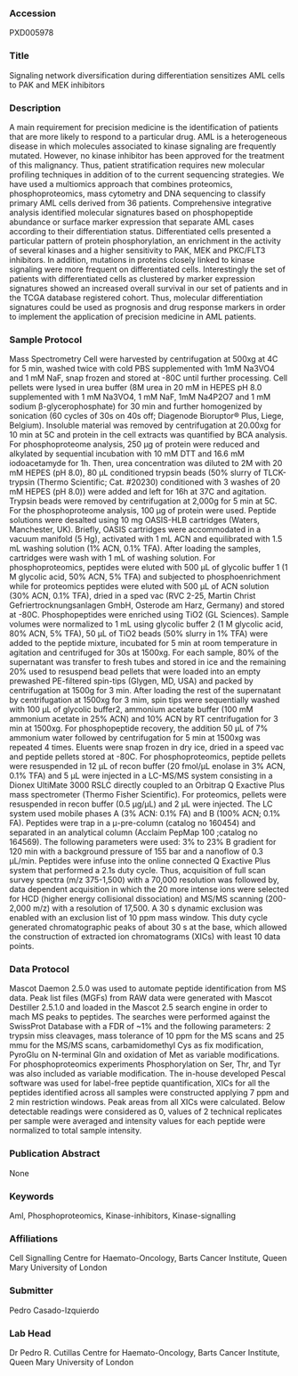 ### Accession
PXD005978

### Title
Signaling network diversification during differentiation sensitizes AML cells to PAK and MEK inhibitors

### Description
A main requirement for precision medicine is the identification of patients that are more likely to respond to a particular drug. AML is a heterogeneous disease in which molecules associated to kinase signaling are frequently mutated. However, no kinase inhibitor has been approved for the treatment of this malignancy. Thus, patient stratification requires new molecular profiling techniques in addition of to the current sequencing strategies. We have used a multiomics approach that combines proteomics, phosphoproteomics, mass cytometry and DNA sequencing to classify primary AML cells derived from 36 patients. Comprehensive integrative analysis identified molecular signatures based on phosphopeptide abundance or surface marker expression that separate AML cases according to their differentiation status. Differentiated cells presented a particular pattern of protein phosphorylation, an enrichment in the activity of several kinases and a higher sensitivity to PAK, MEK and PKC/FLT3 inhibitors. In addition, mutations in proteins closely linked to kinase signaling were more frequent on differentiated cells. Interestingly the set of patients with differentiated cells as clustered by marker expression signatures showed an increased overall survival in our set of patients and in the TCGA database registered cohort. Thus, molecular differentiation signatures could be used as prognosis and drug response markers in order to implement the application of precision medicine in AML patients.

### Sample Protocol
Mass Spectrometry Cell were harvested by centrifugation at 500xg at 4C for 5 min, washed twice with cold PBS supplemented with 1mM Na3VO4 and 1 mM NaF, snap frozen and stored at -80C until further processing. Cell pellets were lysed in urea buffer (8M urea in 20 mM in HEPES pH 8.0 supplemented with 1 mM Na3VO4, 1 mM NaF, 1mM Na4P2O7 and 1 mM sodium β-glycerophosphate) for 30 min and further homogenized by sonication (60 cycles of 30s on 40s off; Diagenode Bioruptor® Plus, Liege, Belgium). Insoluble material was removed by centrifugation at 20.00xg for 10 min at 5C and protein in the cell extracts was quantified by BCA analysis. For phosphoproteome analysis, 250 µg of protein were reduced and alkylated by sequential incubation with 10 mM DTT and 16.6 mM iodoacetamyde for 1h. Then, urea concentration was diluted to 2M with 20 mM HEPES (pH 8.0), 80 µL conditioned trypsin beads (50% slurry of TLCK-trypsin (Thermo Scientific; Cat. #20230) conditioned with 3 washes of 20 mM HEPES (pH 8.0)) were added and left for 16h at 37C and agitation. Trypsin beads were removed by centrifugation at 2,000g for 5 min at 5C. For the phosphoproteome analysis, 100 µg of protein were used.  Peptide solutions were desalted using 10 mg OASIS-HLB cartridges (Waters, Manchester, UK). Briefly, OASIS cartridges were accommodated in a vacuum manifold (5 Hg), activated with 1 mL ACN and equilibrated with 1.5 mL washing solution (1% ACN, 0.1% TFA). After loading the samples, cartridges were wash with 1 mL of washing solution. For phosphoproteomics, peptides were eluted with 500 µL of glycolic buffer 1 (1 M glycolic acid, 50% ACN, 5% TFA) and subjected to phosphoenrichment while for proteomics peptides were eluted with 500 µL of ACN solution (30% ACN, 0.1% TFA), dried in a sped vac (RVC 2-25, Martin Christ Gefriertrocknungsanlagen GmbH, Osterode am Harz, Germany) and stored at -80C. Phosphopeptides were enriched using TiO2 (GL Sciences). Sample volumes were normalized to 1 mL using glycolic buffer 2 (1 M glycolic acid, 80% ACN, 5% TFA),  50 µL of TiO2 beads (50% slurry in 1% TFA) were added to the peptide mixture,  incubated for 5 min at room temperature in agitation and centrifuged for 30s at 1500xg. For each sample, 80% of the supernatant was transfer to fresh tubes and stored in ice and the remaining 20% used to resuspend bead pellets that were loaded into an empty prewashed PE-filtered spin-tips (Glygen, MD, USA) and packed by centrifugation at 1500g for 3 min. After loading the rest of the supernatant by centrifugation at 1500xg for 3 mim, spin tips were sequentially washed with 100 µL of glycolic buffer2, ammonium acetate buffer (100 mM ammonium acetate in 25% ACN) and 10% ACN by RT centrifugation for 3 min at 1500xg. For phosphopeptide recovery, the addition 50 µL of 7% ammonium water followed by centrifugation for 5 min at 1500xg was repeated 4 times. Eluents were snap frozen in dry ice, dried in a speed vac and peptide pellets stored at -80C. For phosphoproteomics, peptide pellets were resuspended in 12 µL of recon buffer (20 fmol/µL enolase in 3% ACN, 0.1% TFA) and 5 µL were injected in a LC-MS/MS system consisting in a Dionex UltiMate 3000 RSLC directly coupled to an Orbitrap Q Exactive Plus mass spectrometer (Thermo Fisher Scientific). For proteomics, pellets were resuspended in recon buffer (0.5 µg/µL) and 2 µL were injected. The LC system used mobile phases A (3% ACN: 0.1% FA) and B (100% ACN; 0.1% FA). Peptides were trap in a μ-pre-column (catalog no 160454) and separated in an analytical column (Acclaim PepMap 100 ;catalog no 164569). The following parameters were used: 3% to 23% B gradient for 120 min with a background pressure of 155 bar and a nanoflow of 0.3 µL/min. Peptides were infuse into the online connected Q Exactive Plus system that performed a 2.1s duty cycle. Thus, acquisition of full scan survey spectra (m/z 375-1,500) with a 70,000 resolution was followed by, data dependent acquisition in which the 20 more intense ions were selected for HCD (higher energy collisional dissociation) and MS/MS scanning (200-2,000 m/z) with a resolution of 17,500. A 30 s dynamic exclusion was enabled with an exclusion list of 10 ppm mass window. This duty cycle generated chromatographic peaks of about 30 s at the base, which allowed the construction of extracted ion chromatograms (XICs) with least 10 data points.

### Data Protocol
Mascot Daemon 2.5.0 was used to automate peptide identification from MS data. Peak list files (MGFs) from RAW data were generated with Mascot Destiller 2.5.1.0 and loaded in the Mascot 2.5 search engine in order to mach MS peaks to peptides. The searches were performed against the SwissProt Database with a FDR of ~1% and the following parameters: 2 trypsin miss cleavages,  mass tolerance of 10 ppm for the MS scans and 25 mmu for the MS/MS scans, carbamidomethyl Cys as fix modification, PyroGlu on N-terminal Gln and oxidation of Met as variable modifications. For phosphoproteomics experiments Phosphorylation on Ser, Thr, and Tyr was also included as variable modification. The in-house developed Pescal software was used for label-free peptide quantification, XICs for all the peptides identified across all samples were constructed applying 7 ppm and 2 min restriction windows. Peak areas from all XICs were calculated. Below detectable readings were considered as 0, values of 2 technical replicates per sample were averaged and intensity values for each peptide were normalized to total sample intensity.

### Publication Abstract
None

### Keywords
Aml, Phosphoproteomics, Kinase-inhibitors, Kinase-signalling

### Affiliations
Cell Signalling
Centre for Haemato-Oncology, Barts Cancer Institute, Queen Mary University of London

### Submitter
Pedro Casado-Izquierdo

### Lab Head
Dr Pedro R. Cutillas
Centre for Haemato-Oncology, Barts Cancer Institute, Queen Mary University of London


